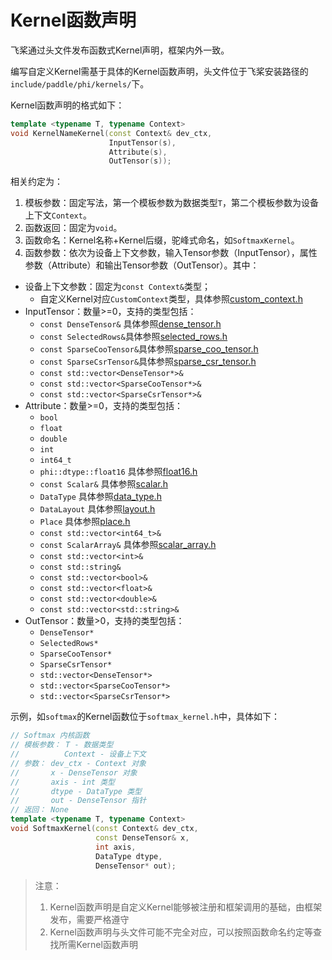 # Kernel函数声明

飞桨通过头文件发布函数式Kernel声明，框架内外一致。

编写自定义Kernel需基于具体的Kernel函数声明，头文件位于飞桨安装路径的`include/paddle/phi/kernels/`下。

Kernel函数声明的格式如下：

```c++
template <typename T, typename Context>
void KernelNameKernel(const Context& dev_ctx,
                      InputTensor(s),
                      Attribute(s),
                      OutTensor(s));
```

相关约定为：

1. 模板参数：固定写法，第一个模板参数为数据类型`T`，第二个模板参数为设备上下文`Context`。
2. 函数返回：固定为`void`。
3. 函数命名：Kernel名称+Kernel后缀，驼峰式命名，如`SoftmaxKernel`。
4. 函数参数：依次为设备上下文参数，输入Tensor参数（InputTensor），属性参数（Attribute）和输出Tensor参数（OutTensor）。其中：
- 设备上下文参数：固定为`const Context&`类型；
    - 自定义Kernel对应`CustomContext`类型，具体参照[custom_context.h](https://github.com/PaddlePaddle/Paddle/blob/develop/paddle/phi/backends/custom/custom_context.h)
- InputTensor：数量>=0，支持的类型包括：
    - `const DenseTensor&` 具体参照[dense_tensor.h](https://github.com/PaddlePaddle/Paddle/blob/develop/paddle/phi/core/dense_tensor.h)
    - `const SelectedRows&`具体参照[selected_rows.h](https://github.com/PaddlePaddle/Paddle/blob/develop/paddle/phi/core/selected_rows.h)
    - `const SparseCooTensor&`具体参照[sparse_coo_tensor.h](https://github.com/PaddlePaddle/Paddle/blob/develop/paddle/phi/core/sparse_coo_tensor.h)
    - `const SparseCsrTensor&`具体参照[sparse_csr_tensor.h](https://github.com/PaddlePaddle/Paddle/blob/develop/paddle/phi/core/sparse_csr_tensor.h)
    - `const std::vector<DenseTensor*>&`
    - `const std::vector<SparseCooTensor*>&`
    - `const std::vector<SparseCsrTensor*>&`
- Attribute：数量>=0，支持的类型包括：
    - `bool`
    - `float`
    - `double`
    - `int`
    - `int64_t`
    - `phi::dtype::float16` 具体参照[float16.h](https://github.com/PaddlePaddle/Paddle/blob/develop/paddle/phi/common/float16.h)
    - `const Scalar&` 具体参照[scalar.h](https://github.com/PaddlePaddle/Paddle/blob/develop/paddle/phi/common/scalar.h)
    - `DataType` 具体参照[data_type.h](https://github.com/PaddlePaddle/Paddle/blob/develop/paddle/phi/common/data_type.h)
    - `DataLayout` 具体参照[layout.h](https://github.com/PaddlePaddle/Paddle/blob/develop/paddle/phi/common/layout.h)
    - `Place` 具体参照[place.h](https://github.com/PaddlePaddle/Paddle/blob/develop/paddle/phi/common/place.h)
    - `const std::vector<int64_t>&`
    - `const ScalarArray&` 具体参照[scalar_array.h](https://github.com/PaddlePaddle/Paddle/blob/develop/paddle/phi/common/scalar_array.h)
    - `const std::vector<int>&`
    - `const std::string&`
    - `const std::vector<bool>&`
    - `const std::vector<float>&`
    - `const std::vector<double>&`
    - `const std::vector<std::string>&`
- OutTensor：数量>0，支持的类型包括：
    - `DenseTensor*`
    - `SelectedRows*`
    - `SparseCooTensor*`
    - `SparseCsrTensor*`
    - `std::vector<DenseTensor*>`
    - `std::vector<SparseCooTensor*>`
    - `std::vector<SparseCsrTensor*>`

示例，如`softmax`的Kernel函数位于`softmax_kernel.h`中，具体如下：

```c++
// Softmax 内核函数
// 模板参数： T - 数据类型
//          Context - 设备上下文
// 参数： dev_ctx - Context 对象
//       x - DenseTensor 对象
//       axis - int 类型
//       dtype - DataType 类型
//       out - DenseTensor 指针
// 返回： None
template <typename T, typename Context>
void SoftmaxKernel(const Context& dev_ctx,
                   const DenseTensor& x,
                   int axis,
                   DataType dtype,
                   DenseTensor* out);
```

> 注意：
> 1. Kernel函数声明是自定义Kernel能够被注册和框架调用的基础，由框架发布，需要严格遵守
> 2. Kernel函数声明与头文件可能不完全对应，可以按照函数命名约定等查找所需Kernel函数声明
